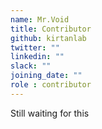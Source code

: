 ```yaml
---
name: Mr.Void
title: Contributor
github: kirtanlab
twitter: ""
linkedin: ""
slack: ""
joining_date: ""
role : contributor
---
```


Still waiting for this

